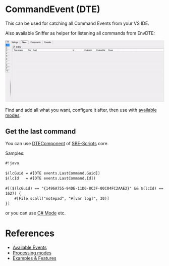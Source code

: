 # CommandEvent (DTE)

This can be used for catching all Command Events from your VS IDE.

Also available Sniffer as helper for listening all commands from EnvDTE:

![Sniffer](../Resources/examples/CommandEvent.gif)

Find and add all what you want, configure it after, then use with [available modes](../Modes).

## Get the last command

You can use [DTEComponent](../Scripts_&_Commands/SBE-Scripts/Components/DTEComponent) of [SBE-Scripts](../Scripts_&_Commands/SBE-Scripts) core.

Samples:

```
#!java

$(lcGuid = #[DTE events.LastCommand.Guid])
$(lcId   = #[DTE events.LastCommand.Id])

#[($(lcGuid) == "{1496A755-94DE-11D0-8C3F-00C04FC2AAE2}" && $(lcId) == 1627) {
    #[File scall("notepad", "#[var log]", 30)]
}]
```

or you can use [C# Mode](../Modes/CSharp) etc.

# References

* [Available Events](../Events)
* [Processing modes](../Modes)
* [Examples & Features](../Examples)